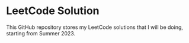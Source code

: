 # LeetCode Solution

This GitHub repository stores my LeetCode solutions that I will be doing, starting from Summer 2023.